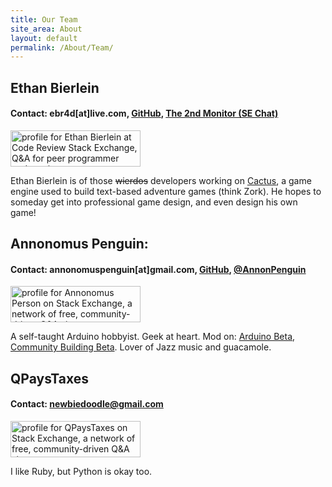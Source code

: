 ```yaml
---
title: Our Team
site_area: About
layout: default
permalink: /About/Team/
---
```


## Ethan Bierlein

#### Contact: ebr4d[at]live.com, [GitHub](https://github.com/ShearOfDoom), [The 2nd Monitor (SE Chat)](http://chat.stackexchange.com/rooms/24299/discussion-about-cactus)

<a href="http://codereview.stackexchange.com/users/53251/ethan-bierlein">
<img src="http://codereview.stackexchange.com/users/flair/53251.png" width="208" height="58" alt="profile for Ethan Bierlein at Code Review Stack Exchange, Q&amp;A for peer programmer code reviews" title="profile for Ethan Bierlein at Code Review Stack Exchange, Q&amp;A for peer programmer code reviews">
</a>

Ethan Bierlein is of those <strike>wierdos</strike> developers working on [Cactus](https://github.com/ShearOfDoom/Cactus), a game engine used to build text-based adventure games (think Zork). He hopes to someday get into professional game design, and even design his own game!

## Annonomus Penguin:

#### Contact: annonomuspenguin[at]gmail.com, [GitHub](https://github.com/Annonomus-Penguin), [@AnnonPenguin](https://twitter.com/AnnonPenguin)

<a href="http://stackexchange.com/users/1640390">
<img src="http://stackexchange.com/users/flair/1640390.png?theme=dark" width="208" height="58" alt="profile for Annonomus Person on Stack Exchange, a network of free, community-driven Q&amp;A sites" title="profile for Annonomus Person on Stack Exchange, a network of free, community-driven Q&amp;A sites"></a>

A self-taught Arduino hobbyist. Geek at heart. Mod on: [Arduino Beta](http://arduino.stackexchange.com), [Community Building Beta](http://communitybuilding.stackexchange.com/). Lover of Jazz music and guacamole.

## QPaysTaxes

#### Contact: <a href="mailto:newbiedoodle@gmail.com">newbiedoodle@gmail.com</a>

<a href="http://stackexchange.com/users/2094462/qpaystaxes"><img src="http://stackexchange.com/users/flair/2094462.png" width="208" height="58" alt="profile for QPaysTaxes on Stack Exchange, a network of free, community-driven Q&amp;A sites" title="profile for QPaysTaxes on Stack Exchange, a network of free, community-driven Q&amp;A sites" /></a>

I like Ruby, but Python is okay too.
